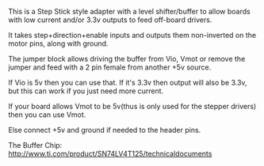 This is a Step Stick style adapter with a level shifter/buffer
to allow boards with low current and/or 3.3v outputs to feed
off-board drivers.

It takes step+direction+enable inputs and outputs them 
non-inverted on the motor pins, along with ground.

The jumper block allows driving the buffer from Vio, Vmot or remove the 
jumper and feed with a 2 pin female from another +5v source.

If Vio is 5v then you can use that. If it's 3.3v then output will also
be 3.3v, but this can work if you just need more current.

If your board allows Vmot to be 5v(thus is only used for the stepper
drivers) then you can use Vmot. 

Else connect +5v and ground if needed to the header pins.

The Buffer Chip:
http://www.ti.com/product/SN74LV4T125/technicaldocuments
